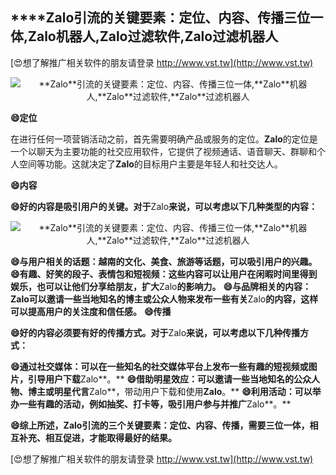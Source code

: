 ## ****Zalo**引流的关键要素：定位、内容、传播三位一体,**Zalo**机器人,**Zalo**过滤软件,**Zalo**过滤机器人**

[😍想了解推广相关软件的朋友请登录 http://www.vst.tw](http://www.vst.tw)

 <center><img src="https://vst.tw/MP4/tuiguang/png/5.png" alt="**Zalo**引流的关键要素：定位、内容、传播三位一体,**Zalo**机器人,**Zalo**过滤软件,**Zalo**过滤机器人"></center>

**😄定位**

在进行任何一项营销活动之前，首先需要明确产品或服务的定位。**Zalo**的定位是一个以聊天为主要功能的社交应用软件，它提供了视频通话、语音聊天、群聊和个人空间等功能。这就决定了**Zalo**的目标用户主要是年轻人和社交达人。

**😄内容**

**😄好的内容是吸引用户的关键。对于**Zalo**来说，可以考虑以下几种类型的内容：**

 <center><img src="https://vst.tw/MP4/tuiguang/png/5.png" alt="**Zalo**引流的关键要素：定位、内容、传播三位一体,**Zalo**机器人,**Zalo**过滤软件,**Zalo**过滤机器人"></center>

**😄与用户相关的话题：越南的文化、美食、旅游等话题，可以吸引用户的兴趣。**
**😄有趣、好笑的段子、表情包和短视频：这些内容可以让用户在闲暇时间里得到娱乐，也可以让他们分享给朋友，扩大**Zalo**的影响力。**
**😄与品牌相关的内容：**Zalo**可以邀请一些当地知名的博主或公众人物来发布一些有关**Zalo**的内容，这样可以提高用户的关注度和信任感。**
**😄传播**

**😄好的内容必须要有好的传播方式。对于**Zalo**来说，可以考虑以下几种传播方式：**

**😄通过社交媒体：可以在一些知名的社交媒体平台上发布一些有趣的短视频或图片，引导用户下载**Zalo**。**
**😄借助明星效应：可以邀请一些当地知名的公众人物、博主或明星代言**Zalo**，带动用户下载和使用**Zalo**。**
**😄利用活动：可以举办一些有趣的活动，例如抽奖、打卡等，吸引用户参与并推广**Zalo**。**

**😄综上所述，**Zalo**引流的三个关键要素：定位、内容、传播，需要三位一体，相互补充、相互促进，才能取得最好的结果。**

[😍想了解推广相关软件的朋友请登录 http://www.vst.tw](http://www.vst.tw)



